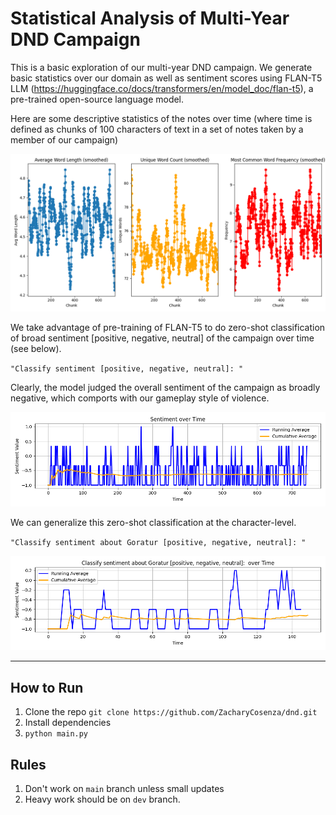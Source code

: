 # Statistical Analysis of Multi-Year DND Campaign

This is a basic exploration of our multi-year DND campaign. We generate basic statistics over our domain as well as sentiment scores using FLAN-T5 LLM (https://huggingface.co/docs/transformers/en/model_doc/flan-t5), a pre-trained open-source language model.

Here are some descriptive statistics of the notes over time (where time is defined as chunks of 100 characters of text in a set of notes taken by a member of our campaign)

![Project Diagram](fig1.png)

We take advantage of pre-training of FLAN-T5 to do zero-shot classification of broad sentiment [positive, negative, neutral] of the campaign over time (see below).

`"Classify sentiment [positive, negative, neutral]: "`

Clearly, the model judged the overall sentiment of the campaign as broadly negative, which comports with our gameplay style of violence.

![Project Diagram](fig2.png)

We can generalize this zero-shot classification at the character-level.

`"Classify sentiment about Goratur [positive, negative, neutral]: "`

![Project Diagram](fig3.png)

---

## How to Run

1. Clone the repo `git clone https://github.com/ZacharyCosenza/dnd.git`
2. Install dependencies  
3. `python main.py`

## Rules

1. Don't work on `main` branch unless small updates
2. Heavy work should be on `dev` branch.